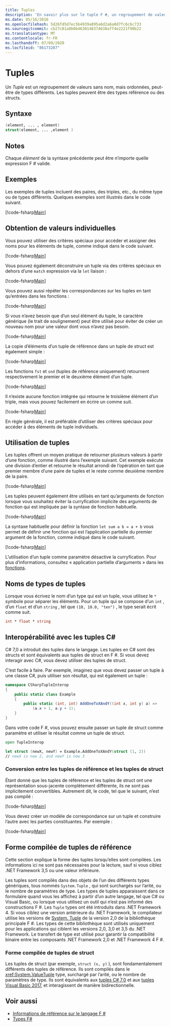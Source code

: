 ```yaml
---
title: Tuples
description: 'En savoir plus sur le tuple F #, un regroupement de valeurs sans nom, mais ordonnées, peut-être de types différents.'
ms.date: 05/16/2016
ms.openlocfilehash: 5d26fd5d7ec5b4939a895a6d2a6a0d7fc6c6c733
ms.sourcegitcommit: cb27c01a8b0b4630148374638aff4e2221f90b22
ms.translationtype: MT
ms.contentlocale: fr-FR
ms.lasthandoff: 07/09/2020
ms.locfileid: "86173287"
---
```

# <a name="tuples"></a>Tuples

Un *Tuple* est un regroupement de valeurs sans nom, mais ordonnées, peut-être de types différents.  Les tuples peuvent être des types référence ou des structs.

## <a name="syntax"></a>Syntaxe

```fsharp
(element, ... , element)
struct(element, ... ,element )
```

## <a name="remarks"></a>Notes

Chaque *élément* de la syntaxe précédente peut être n’importe quelle expression F # valide.

## <a name="examples"></a>Exemples

Les exemples de tuples incluent des paires, des triples, etc., du même type ou de types différents. Quelques exemples sont illustrés dans le code suivant.

[!code-fsharp[Main](~/samples/snippets/fsharp/tuples/basic-examples.fsx#L6-L21)]

## <a name="obtaining-individual-values"></a>Obtention de valeurs individuelles

Vous pouvez utiliser des critères spéciaux pour accéder et assigner des noms pour les éléments de tuple, comme indiqué dans le code suivant.

[!code-fsharp[Main](~/samples/snippets/fsharp/tuples/basic-examples.fsx#L27-L29)]

Vous pouvez également déconstruire un tuple via des critères spéciaux en dehors d’une `match` expression via la `let` liaison :

[!code-fsharp[Main](~/samples/snippets/fsharp/tuples/basic-examples.fsx#L34-L37)]

Vous pouvez aussi répéter les correspondances sur les tuples en tant qu’entrées dans les fonctions :

[!code-fsharp[Main](~/samples/snippets/fsharp/tuples/basic-examples.fsx#L43-L47)]

Si vous n’avez besoin que d’un seul élément du tuple, le caractère générique (le trait de soulignement) peut être utilisé pour éviter de créer un nouveau nom pour une valeur dont vous n’avez pas besoin.

[!code-fsharp[Main](~/samples/snippets/fsharp/tuples/basic-examples.fsx#L53-L54)]

La copie d’éléments d’un tuple de référence dans un tuple de struct est également simple :

[!code-fsharp[Main](~/samples/snippets/fsharp/tuples/basic-examples.fsx#L62-L66)]

Les fonctions `fst` et `snd` (tuples de référence uniquement) retournent respectivement le premier et le deuxième élément d’un tuple.

[!code-fsharp[Main](~/samples/snippets/fsharp/tuples/basic-examples.fsx#L72-L73)]

Il n’existe aucune fonction intégrée qui retourne le troisième élément d’un triple, mais vous pouvez facilement en écrire un comme suit.

[!code-fsharp[Main](~/samples/snippets/fsharp/tuples/basic-examples.fsx#L78-L78)]

En règle générale, il est préférable d’utiliser des critères spéciaux pour accéder à des éléments de tuple individuels.

## <a name="using-tuples"></a>Utilisation de tuples

Les tuples offrent un moyen pratique de retourner plusieurs valeurs à partir d’une fonction, comme illustré dans l’exemple suivant. Cet exemple exécute une division d’entier et retourne le résultat arrondi de l’opération en tant que premier membre d’une paire de tuples et le reste comme deuxième membre de la paire.

[!code-fsharp[Main](~/samples/snippets/fsharp/tuples/basic-examples.fsx#L83-L86)]

Les tuples peuvent également être utilisés en tant qu’arguments de fonction lorsque vous souhaitez éviter la curryfication implicite des arguments de fonction qui est impliquée par la syntaxe de fonction habituelle.

[!code-fsharp[Main](~/samples/snippets/fsharp/tuples/basic-examples.fsx#L88-L88)]

La syntaxe habituelle pour définir la fonction `let sum a b = a + b` vous permet de définir une fonction qui est l’application partielle du premier argument de la fonction, comme indiqué dans le code suivant.

[!code-fsharp[Main](~/samples/snippets/fsharp/tuples/basic-examples.fsx#L90-L94)]

L’utilisation d’un tuple comme paramètre désactive la curryfication. Pour plus d’informations, consultez « application partielle d’arguments » dans les [fonctions](./functions/index.md).

## <a name="names-of-tuple-types"></a>Noms de types de tuples

Lorsque vous écrivez le nom d’un type qui est un tuple, vous utilisez le `*` symbole pour séparer les éléments. Pour un tuple qui se compose d’un `int` , d’un `float` et d’un `string` , tel que `(10, 10.0, "ten")` , le type serait écrit comme suit.

```fsharp
int * float * string
```

## <a name="interoperation-with-c-tuples"></a>Interopérabilité avec les tuples C#

C# 7,0 a introduit des tuples dans le langage.  Les tuples en C# sont des structs et sont équivalents aux tuples de struct en F #.  Si vous devez interagir avec C#, vous devez utiliser des tuples de struct.

C’est facile à faire.  Par exemple, imaginez que vous devez passer un tuple à une classe C#, puis utiliser son résultat, qui est également un tuple :

```csharp
namespace CSharpTupleInterop
{
    public static class Example
    {
        public static (int, int) AddOneToXAndY((int x, int y) a) =>
            (a.x + 1, a.y + 1);
    }
}
```

Dans votre code F #, vous pouvez ensuite passer un tuple de struct comme paramètre et utiliser le résultat comme un tuple de struct.

```fsharp
open TupleInterop

let struct (newX, newY) = Example.AddOneToXAndY(struct (1, 2))
// newX is now 2, and newY is now 3
```

### <a name="converting-between-reference-tuples-and-struct-tuples"></a>Conversion entre les tuples de référence et les tuples de struct

Étant donné que les tuples de référence et les tuples de struct ont une représentation sous-jacente complètement différente, ils ne sont pas implicitement convertibles.  Autrement dit, le code, tel que le suivant, n’est pas compilé :

[!code-fsharp[Main](~/samples/snippets/fsharp/tuples/interop.fsx#L5-L12)]

Vous devez créer un modèle de correspondance sur un tuple et construire l’autre avec les parties constituantes.  Par exemple :

[!code-fsharp[Main](~/samples/snippets/fsharp/tuples/interop.fsx#L18-L22)]

## <a name="compiled-form-of-reference-tuples"></a>Forme compilée de tuples de référence

Cette section explique la forme des tuples lorsqu’elles sont compilées.  Les informations ici ne sont pas nécessaires pour la lecture, sauf si vous ciblez .NET Framework 3,5 ou une valeur inférieure.

Les tuples sont compilés dans des objets de l’un des différents types génériques, tous nommés `System.Tuple` , qui sont surchargés sur l’arité, ou le nombre de paramètres de type. Les types de tuples apparaissent dans ce formulaire quand vous les affichez à partir d’un autre langage, tel que C# ou Visual Basic, ou lorsque vous utilisez un outil qui n’est pas informé des constructions F #. Les `Tuple` types ont été introduits dans .NET Framework 4. Si vous ciblez une version antérieure du .NET Framework, le compilateur utilise les versions de [System. Tuple](https://msdn.microsoft.com/library/5ac7953d-acdc-4a58-bfb7-c1f6406c0fa3) de la version 2,0 de la bibliothèque principale F #. Les types de cette bibliothèque sont utilisés uniquement pour les applications qui ciblent les versions 2,0, 3,0 et 3,5 du .NET Framework. Le transfert de type est utilisé pour garantir la compatibilité binaire entre les composants .NET Framework 2,0 et .NET Framework 4 F #.

### <a name="compiled-form-of-struct-tuples"></a>Forme compilée de tuples de struct

Les tuples de struct (par exemple, `struct (x, y)` ), sont fondamentalement différents des tuples de référence.  Ils sont compilés dans le <xref:System.ValueTuple> type, surchargé par l’arité, ou le nombre de paramètres de type.  Ils sont équivalents aux [tuples C# 7,0](../../csharp/language-reference/builtin-types/value-tuples.md) et aux [tuples Visual Basic 2017](../../visual-basic/programming-guide/language-features/data-types/tuples.md), et interagissent de manière bidirectionnelle.

## <a name="see-also"></a>Voir aussi

- [Informations de référence sur le langage F #](index.md)
- [Types F#](fsharp-types.md)
